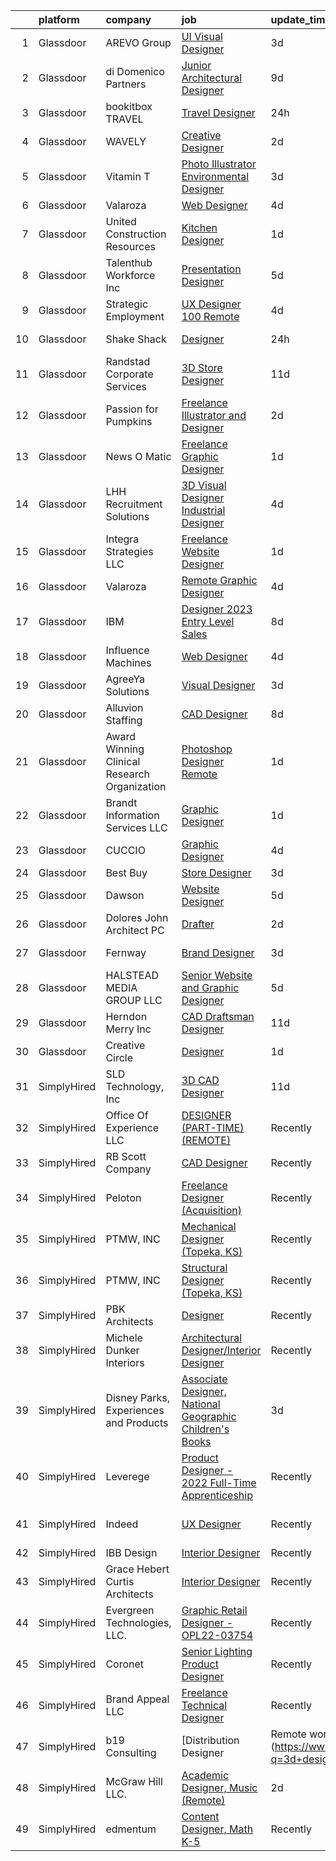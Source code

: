 

|    | platform    | company                                      | job                                                                                                                                                                                                                                                                                                                                                                                                                                                                                                                                                                                                                                                                                                                                                                                                                                                                                                                                                                                                                                                                                                                                                                                                                                                                                                                                                                                                                                                                                                                                   | update_time   | location                   |
|---:|:------------|:---------------------------------------------|:--------------------------------------------------------------------------------------------------------------------------------------------------------------------------------------------------------------------------------------------------------------------------------------------------------------------------------------------------------------------------------------------------------------------------------------------------------------------------------------------------------------------------------------------------------------------------------------------------------------------------------------------------------------------------------------------------------------------------------------------------------------------------------------------------------------------------------------------------------------------------------------------------------------------------------------------------------------------------------------------------------------------------------------------------------------------------------------------------------------------------------------------------------------------------------------------------------------------------------------------------------------------------------------------------------------------------------------------------------------------------------------------------------------------------------------------------------------------------------------------------------------------------------------|:--------------|:---------------------------|
|  1 | Glassdoor   | AREVO Group                                  | [UI Visual Designer](https://www.glassdoor.com/partner/jobListing.htm?pos=115&ao=1110586&s=58&guid=000001834f65a89ba663971ebd11a6b5&src=GD_JOB_AD&t=SR&vt=w&ea=1&cs=1_ae8ba425&cb=1663484406351&jobListingId=1008139782334&cpc=3BA4CE39D5B5DEF5&jrtk=3-0-1gd7mba5t21a5001-1gd7mba6bih78800-09cb5fbe91300c7e--6NYlbfkN0BCLW45RZuRc772PykXY_iXs7CHdsEvuP3whbuRYvlLzUPBgski3_CRPHCklom68OsOg44Yj3MDtF75NEExsJSqVGvHT9UJ3TsYQpGqoA--RGO67Dbf5as1BcATX9IQbrsfAbGz9pAsupXmp9GdshoA5iLPOWqjSwjItMdoRnjNWhjRVdnRKu356wxDDya7Tr0LykF34R3EIW_AtryWEFytoPkZU4ieQUzpPVu_oFC_YBHZF2uMyt772aYg8GSF-oxpgDv4P5jhL2EBkkW88fYZtebOtjo0IZ6U97HLpT68cyWRgkP0jxGnjvCmZQ-cRKEYXxC-KTaSRPY9nGoaTWISaPC7rHTVrF5DoJqWJRunPYdbJr7tVVYZyv_5WvCE8PJ9_3LWlqyAK8aOfHKc0jqdKNqDRt6iYI9zO7cdhGo33JEoQ_ox1vglpLyWI-gbf8ueANS3SBW27AZZLaHD3jbQzcpJYUORfCy5JbPvjbfaXqY-Eg5Gz-Srzu8tRnZMY_4%3D)                                                                                                                                                                                                                                                                                                                                                                                                                                                                                                                                                                                                                                                                           | 3d            | Remote                     |
|  2 | Glassdoor   | di Domenico   Partners                       | [Junior Architectural Designer](https://www.glassdoor.com/partner/jobListing.htm?pos=113&ao=1110586&s=58&guid=000001834f65a89ba663971ebd11a6b5&src=GD_JOB_AD&t=SR&vt=w&ea=1&cs=1_ad3ea67a&cb=1663484406350&jobListingId=1008126041617&cpc=AB6E7ED505984E67&jrtk=3-0-1gd7mba5t21a5001-1gd7mba6bih78800-723fdd939c4b98c1--6NYlbfkN0Af7IH--f52cTUDwFMUanxXcd3NiV5wYJyzlyk1G5yREY5tH6gVYRJQFm0gt-AkvyOasr_qcNJy9IwTZqoB608R9agM9HWv_A-63Nt1MFNI5zKV3CRvddsTt_zh7WQi6QoxnvArYCuuUSD-cWn4gfh9KTxr5A8sRxkQI6Hmr_KMYxwf7eazVyKGl2JKpU9uu5w3dizsgpyl8edz4rtoggf7YFO_T12_tDYzkK4gyGIeB9H_3GMtSIPJJ3Ty1GXSni2CIi3rFmyvW0Jagk4KKOrAH-w00rEZMGhREATo9HJgsuX97mHX9k6NIKkpYH0Eti3rcSu5Yvd_KsbjRYNUWj4VgjT1jvT1NcJRQvGar9gUju6OHyLNTGGuePuNJuRjz7pvStMatT8HSngQtwwjbKs4vH8_5x7Dn-NKd6Gh3auMvY6z8SJLOgtwODzQncw8RzpxJsfeFZ3x3eWakT3teAL4JIRRFyGKc624gNzl2dVGpVKNl8Rg1rIrZKr-DHs-Rd-sm0cX-6Rf-g%3D%3D)                                                                                                                                                                                                                                                                                                                                                                                                                                                                                                                                                                                                                                                  | 9d            | Long Island City, NY       |
|  3 | Glassdoor   | bookitbox TRAVEL                             | [Travel Designer](https://www.glassdoor.com/partner/jobListing.htm?pos=108&ao=1110586&s=58&guid=000001834f65a89ba663971ebd11a6b5&src=GD_JOB_AD&t=SR&vt=w&ea=1&cs=1_7117de65&cb=1663484406349&jobListingId=1008146780416&cpc=ACBF47B84C432121&jrtk=3-0-1gd7mba5t21a5001-1gd7mba6bih78800-5a5f8a24514e6f99--6NYlbfkN0C2SVAOpOeIWQkPp9EeCSLxTLheLRty2uanDx8E9nXZ3g7Cffj4cvvBhqAthKB7N8t54i0O8z5qdcmMdMdumbsRim545V_siY17OPr_44x84qc8k_YOrJIMpulflC1K0BWHYVKu6FVjNOUvBkxYnlhhyS4hs8zyvSF0xFSKkMPqgdeXxadp2e7Grb1HDqs-iNnJW0nY-xFfVCTJNvciaHfss7E2-SfKUWKT9xEwzxD38XYYZkTG0Qt6o1brI1by7DSJAdkS_oIUADAbcLvPVKAWhQvVyNf8otVd6oCk1Q8ecID06lb998a_EIDUm9Kqgl2jK6-ba-vG4jLCd-4zBAlPag-QA2Dfi1kc-5I6KmKINaeojG0DxDPvILVLg2UWVMx76plyqAOEJSfhZ2wpy-BjOLoQC3vWXY2BJPdksJ25Ti8N6xZJUnWnL2lGX5oid4mTawLz8WW9wOk7lS46EmQ0M76zgemaiJlqVr98v6tQKv0oahGlg_BylS8HbppSfQFxqmU-bWoGww%3D%3D)                                                                                                                                                                                                                                                                                                                                                                                                                                                                                                                                                                                                                                                                | 24h           | Remote                     |
|  4 | Glassdoor   | WAVELY                                       | [Creative Designer](https://www.glassdoor.com/partner/jobListing.htm?pos=127&ao=1110586&s=58&guid=000001834f65a89ba663971ebd11a6b5&src=GD_JOB_AD&t=SR&vt=w&ea=1&cs=1_cef76692&cb=1663484406352&jobListingId=1008142625068&cpc=1120CD366D53BFD9&jrtk=3-0-1gd7mba5t21a5001-1gd7mba6bih78800-737676f5c0154e20--6NYlbfkN0CFsUkZ6y3FSz-mlD6L7ejB8QaNpXOZA9zECJrBSE1jTBuhyi8Ho6Z4rULrzApPUifffnvidq19erh0reHKuG2LGc-PaRBg9_M0nqUEoXY92QLSLCyvHryPIiTvUUp5E52ygbl_J0t6Wlvg8176ui6xWQB72LXkP3TfZk74oz6EzRA-RHxjNBNckmwEB7dQDsXVbcHgHmsjJNLRpKWU9N676yY2_shkvznIbZuD1fdENTX45ur66v2Sh9bmjBr9C3crI3R0j1Jc2wzwaNI2kFsR95TJlvz9T5NknC3r1m68D0ss9kEQd7LizSgktyYTkgjB5c-xoSxca81HLRejfQRnMYDA_GPibBE16HPtCfKzZLExpFcoXrokdu3XEsG5GFDuz-EkmuwAsGaVS0b77TgTdH9W_RQv4TgY0_qeDWWXl3LIMKiOarZEZ-WnmntGYPntMd3LjkiUSodlUlE_AqXTZd2tpcftZg1U8KBCh5oi22RseUNoFtOdqqUwn6xxrSqgwL3Tz64u6w%3D%3D)                                                                                                                                                                                                                                                                                                                                                                                                                                                                                                                                                                                                                                                              | 2d            | Palo Alto, CA              |
|  5 | Glassdoor   | Vitamin T                                    | [Photo Illustrator   Environmental Designer](https://www.glassdoor.com/partner/jobListing.htm?pos=130&ao=1110586&s=58&guid=000001834f65a89ba663971ebd11a6b5&src=GD_JOB_AD&t=SR&vt=w&cs=1_711382f6&cb=1663484406352&jobListingId=1008140227186&cpc=F41FEAB56D215062&jrtk=3-0-1gd7mba5t21a5001-1gd7mba6bih78800-42777e14dc838ac7--6NYlbfkN0DMrcEu7yrtATojKJA7cEzGQ3FdRGWLh0CZQInL4ECGI6k5tN82kdM0OKoro5eXmjoru7Ml-LdBgCWT7RVqghaEdmJ595VS3qAkYMjVkLq00zYQDHcYxl02xao_YJRJiGzSp8fQPDhBydiiRqZysuAVggFAf9Rp9SCC_CSDjwiKhEUmtVwc4ApE-D-45723galrYovYtXf4Z7dDUC6e8895twiJ3Rm98fkhUYEFwitzxZquTPq1GBSGvvdHqn3lADCGj8gLxtQcyTovyKFCRZqJP4L8EVyS6Gbjv6QSUR26qp1iRyAwB0y_uN_0UllHQvydg5diW2BdjklQsiNSW-S00CVUHEfdyMi8R9j2U2nxoArfTHlZ0hMFMPJc7f7A2_Q6lehedmq0WiGWKXR8WtfJ_2P1iJTsvzFb8LcFrDd3brTtzgZ8toO2sDZotwe1YcBw1e1Mb3onw0tcO4b_YYE5uo7j_jb75tk%3D)                                                                                                                                                                                                                                                                                                                                                                                                                                                                                                                                                                                                                                                                                        | 3d            | Remote                     |
|  6 | Glassdoor   | Valaroza                                     | [Web Designer](https://www.glassdoor.com/partner/jobListing.htm?pos=112&ao=1110586&s=58&guid=000001834f65a89ba663971ebd11a6b5&src=GD_JOB_AD&t=SR&vt=w&ea=1&cs=1_a0904bb9&cb=1663484406350&jobListingId=1008137283070&cpc=8795CF9063CD573D&jrtk=3-0-1gd7mba5t21a5001-1gd7mba6bih78800-e7bd67bf739dd1dd--6NYlbfkN0AtR68e5gWpPxoovZgA7Udo-dcymoK0NpHFMpIgh7LYz-pALWxTaWXTuf_YaYMLl6HnR0u2e8VldQxFnwE1ILXBZhMhjYhKfkknD7NuIH00NYO5vPzTjAyeoJCCwgkuKjp_8QMPl8nZlAjYoJkoayNCY60Da6WB6sCWSJATqUWcvQvzgMbIfwB3rTAdXYfyk4oX66w81zeLSvswF8in4FPrWYBsJ83dldgXSOH2VqrhK8or9HIN1eONotdB-xyPWxn7oWN86BR8uNdHsBb3fJeIFq_YS0A_Pg8NcqjKm_WFrpkv5NlUdO40JKEOmlmWOOE29ByEH3aziYb57AYSKD_Qc3yQSlYQWtkFBFIgAypxwI2gaHI3e0o-VWbsMEydfA6rwAa5NHdaMPImQbG9ElLHDn4KFob8yWqeRO32sZGXLNl_8iAA-G-1_NCjIMek9J4JF0AWIXc5Gwe28Ts8VsY349wHvY6dqO8J5dIn6aHBxQ%3D%3D)                                                                                                                                                                                                                                                                                                                                                                                                                                                                                                                                                                                                                                                                                                   | 4d            | Remote                     |
|  7 | Glassdoor   | United Construction Resources                | [Kitchen Designer](https://www.glassdoor.com/partner/jobListing.htm?pos=117&ao=1110586&s=58&guid=000001834f65a89ba663971ebd11a6b5&src=GD_JOB_AD&t=SR&vt=w&ea=1&cs=1_974cb39f&cb=1663484406351&jobListingId=1008145240727&cpc=292036AD7E8A5303&jrtk=3-0-1gd7mba5t21a5001-1gd7mba6bih78800-5d01e7c395ff2cbe--6NYlbfkN0D788tVLZnHYB2JKTLmCXo4PydfvtZKcdbYx6lxKaz3IlftlMCfsI1zURIRsqODoMun17Xpx6X_WdAxVUn9FXMzKw97amvWD2YZi-QF7To66sOAPJqRXopzg0021cTFAYwY53Gk2M2atHkRecfJweeurSvIIEksBrB0oNKBk5DkMMqe4nL294lYPwIDCfHKDtZHZiGYI9xmDZi6VVHNnrRHbsrDf6DJef4_6lbmIZNELOtpd1T1f0lNxTCg9YJJtUBOWh94cWsaoR30TudjJlJBiib7OIVdGn6Nn2c-S-Ynf3F9Re0xAD6FfKZ-8_cUijbwn8bgVULbrX51VwFEJEsC8t2cEUwnuGEErIGBi0-MS-cPhJEXd2fBYaIbdXQw1BCOLC2OwT4nlWSz2bKd0w3Me9saaToJt8I3p1BBuQTX7wCxQ0oPdH0PhDn42fV-P36KI9oJBczivZAtScyGt4btPPmHtqr9PSJYzo1s15CROl8mbD5inOjckVrCvPhNU7U%3D)                                                                                                                                                                                                                                                                                                                                                                                                                                                                                                                                                                                                                                                                             | 1d            | Remote                     |
|  8 | Glassdoor   | Talenthub Workforce  Inc                     | [Presentation Designer](https://www.glassdoor.com/partner/jobListing.htm?pos=128&ao=1110586&s=58&guid=000001834f65a89ba663971ebd11a6b5&src=GD_JOB_AD&t=SR&vt=w&ea=1&cs=1_ba42ea8c&cb=1663484406352&jobListingId=1008133870042&cpc=F41FEAB56D215062&jrtk=3-0-1gd7mba5t21a5001-1gd7mba6bih78800-f06f0ab86d92e6ab--6NYlbfkN0DpwFV3tuw9vFlML3xauMsT_S9XsNg3VdZNHiuyFzGFEzXfSGkGfgeZuQmrRNOoRj252mLqHri0itIf68FvD0Cos3sX1nhUedQCzDRSGlFs--8KFgQWpEgsOErS4T3CBlTINY1Ygwrij_bPoCYBSzOLzslHUqA0JglBS4cMr5oydsK6sQmOuNIryRWumgJ1p2yLg9HcUogQ-pC7maU4pGaZ5pw4o-DZqe3TgbkyfFmJLJgPbzWYbXZypNBeOQBSvoHtpaiXhbN27PpICu-bi4V1f3Ct5m2oXIR_KTtH8pLn4d4gSG7YpebTod8agoZiVqI42wbT_4h74qT4KNUttlinSPE0eN7QewCbckOcCbp99kAERccQipDFy_ESCzz-96kf_2SD51W_PTFDI1AUdzMLVtOuWWTRzZ8hvszgOyFpPes9-HpMYVLe5RWvPWOJmowUmdJM0HiG2XNg88jVqPf_Brmbg0maNPSbcpKmTIwqg7gHG0LWTwswxzMyaj6xY8ppQwWyVavNT2SXOCWmqGeFOSJ_5HUBDUk%3D)                                                                                                                                                                                                                                                                                                                                                                                                                                                                                                                                                                                                                                        | 5d            | Remote                     |
|  9 | Glassdoor   | Strategic Employment                         | [UX Designer   100  Remote](https://www.glassdoor.com/partner/jobListing.htm?pos=123&ao=1110586&s=58&guid=000001834f65a89ba663971ebd11a6b5&src=GD_JOB_AD&t=SR&vt=w&ea=1&cs=1_c22804da&cb=1663484406352&jobListingId=1008137766632&cpc=B101C867B3EF2D75&jrtk=3-0-1gd7mba5t21a5001-1gd7mba6bih78800-d2518091f77dc495--6NYlbfkN0CLSf-jfoHigW1cBjtGRtm6_23EvXrANN9AHlQMkGJBi-HdtNOOcaQbCOUJzBwClh9UtAwD2k8FEfSwNqy_Upyq70Evp5tSKG0UP9ez9tZ_oUxr7we2plhRvRFHYgaqhJLAvqyFhIKWYZuM1uIY8rDtnTWSzLxSJgjgjHK6BNEhnuocKvqDADkSHusUbCcqlGQa79F0aWP7esXbzkFSe9T39-_TWqJTmVgvHYuIDstlHZv1jODMnJ5G13JZZUMJ1yQMWzxuUoVKuHkc8KLYTOyuAcIG_cga-5Q7sTEDMvRouMPsAMGa5_RW3427p7BJf_cVHv3YyhCI8itT-zsYxGeGj6qD4Bw8N_mXK-UaZIYgMNOCBZ-t7jbH-qF08KwjCHJwoicSVpNRMx1kG_ii7MM62rtw9OWXLxcki1_k4jlkR6G1Au0Bf8LRLlzkkIfBNhp1G2ANkP9QOQysmImqIH5nVismGEmzRm1GVMlpKxmwWgKuKCG-lOV_s7IfDsDzaCoZc12Cq_dozAkXj53bbggJWjuWYx8P2p4C0JJFUHGSTTe5WqgMDRY7Sc3whvnF6q4%3D)                                                                                                                                                                                                                                                                                                                                                                                                                                                                                                                                                                                                    | 4d            | Remote                     |
| 10 | Glassdoor   | Shake Shack                                  | [Designer](https://www.glassdoor.com/partner/jobListing.htm?pos=116&ao=1110586&s=58&guid=000001834f65a89ba663971ebd11a6b5&src=GD_JOB_AD&t=SR&vt=w&cs=1_b3879c10&cb=1663484406350&jobListingId=1008146294484&cpc=9FFE37255B2C047E&jrtk=3-0-1gd7mba5t21a5001-1gd7mba6bih78800-25089daf04fc476a--6NYlbfkN0AUow_dxMS_v80f0u0K9MxgQayua8bWJUgZcUej3_6JYYtfmhx5VHDKfESYDm4fPhmRMVcpxknWASeDiYikyA7Zhjf2TWyL9p2C4yArcFle7yoIvXC-hsuK-25XqJtKQsyP_CgHTUkCMuPalyy74Q-oOHQSngBfwY4fjilEYHyPYeKmb9NW0QAyAigJHLwhZIU6_zdNaIYLYqXy4ic8ICWr6E3fW0AWKTEvWLjK22lC9j96jfKsmQmSKs6VoJZSnnOJ0rpwETvBvhThPv33MVjPxW_8DJ7WzZQ7iRXaavQwnKuxz54i_HsupfdROCKDDn-bVTlMYeE7tFQNbMntG4yTGqJomUwtN8YZriJ7vDv5f8I4iDkGim6JI5iHjJWPXskQowOuhKowslC63JUaAeO4UxEnGBFWmvPlhOQKUsgzJzd4Heu7kyWwyvpp_OEL5VZkACert0ctLrgLtGUAynWtrhehgGHfx2dXl45mmpbwJZxUH8rjyx-JQQi9wpKZCyA7KV7Evc1DvfWnd5Iju4hyMffZZxxCzD4Bi8y9tstKEVaIpd9PyYHBq-A2MJgP7WryAaPngiWGPfPMPEBTKoL_d3zOmpN93fI7BwxYi3q04H3qlulehAKEn4rZTyiaRievAOB24mJ_ryjBQPihH43kf-CfAtt1DuKWAfneU7sbk41XrYB0FwB15dExW6LaRA0IX_nBfRc1EE_rvUcEzsrEUN4aQ1CF9Lrl-uszLhrmMjoF19livrUPudd-faaTYTmyRZ1bgji7EE9pBg_ST9dCEiYyYXFGMWPxkA5HRQ4oTLjRsg1FOXeQB1r3LKvFjszQImhL8uOmxdSt7hlfP71FnEljJbG7iSFyoKxpCHU9LRBkHIWIA7b2WIcYBQMmYzskAbwTRGKltZoFjcXt8Tn3bN-G7qS1K-TGdTgBddfKlGh6Eq8EziBNxb9oRpOamjndczf7r2uI5rqIn2NhV-vef-4AZNQBiQk%3D)                                                                                                                                                                                          | 24h           | New York, NY               |
| 11 | Glassdoor   | Randstad Corporate Services                  | [3D Store Designer](https://www.glassdoor.com/partner/jobListing.htm?pos=124&ao=1110586&s=58&guid=000001834f65a89ba663971ebd11a6b5&src=GD_JOB_AD&t=SR&vt=w&ea=1&cs=1_a80804c5&cb=1663484406352&jobListingId=1008121830104&cpc=8795CF9063CD573D&jrtk=3-0-1gd7mba5t21a5001-1gd7mba6bih78800-878e48798bcfc0de--6NYlbfkN0BI5uAquhv6luMiTjTK_pX6QnJ2xp26kgPF5SzwDlAeCi5lf3b2XVfwewJLgvbddXpl5d6ZvX6UKm8pC8uRtKN57arFYg_rJ3yVmEk2XjFqJ6A3x0tixLN7Dl2hLUQCHWcBiYOgTTrk_iUYRl2Tgi_LpxNKuD5YnCOhPrE0JaQO9K71Qikc9084VJJem1WFJit0gYlx25avmzGVvX_hMuNRoylYBF4KBlKnN6M9BgY3qWSePlB7RDpQBocW3ZlnuNGuXc_fSkdUShkZMiSBIeEyEKqZDPKceIqLgYcDPrfi41ajF4ztuCF3fw-rnz-ZbvQO_5RLH6PpbfGgU-NReYQ3WEij7sweXKlD6Oe-8UG4RztJiXouP-faxK2n-xsrwdv3jYheic1DzcjSoGtu_YNeb0mqN8OYHlGqD8tEMiTngeQxOrbfQKXlKV9sTd7KgbpZ-mTNE5MaB1UWDPNjpLip_wjBXuZpWfZ6SY5s3Vjoito-lY9JH7wzLXAPi6KDDzb_lK4kFvwVozDFaE6hgk9tpyDa8FAivCrRzXm0W-o1StnOhkoev2k19J_3O5-ZyT2aMMC_tGziGn6nZCKVakssK81b1Ti8he6mrrCGUV_gIW_ofJplKEFF-2KyCpkuC6IUAOcPTHxuig%3D%3D)                                                                                                                                                                                                                                                                                                                                                                                                                                                                                                                              | 11d           | New York, NY               |
| 12 | Glassdoor   | Passion for Pumpkins                         | [Freelance Illustrator and Designer](https://www.glassdoor.com/partner/jobListing.htm?pos=104&ao=1110586&s=58&guid=000001834f65a89ba663971ebd11a6b5&src=GD_JOB_AD&t=SR&vt=w&ea=1&cs=1_04a69482&cb=1663484406348&jobListingId=1008142501864&cpc=F17331D9BECC482A&jrtk=3-0-1gd7mba5t21a5001-1gd7mba6bih78800-cabef8bb33a4994e--6NYlbfkN0CzVAQYtex9S1R2QLc0Xyj6lYttv3D_Y51x49CHEzXSZumscN-DqIU17Pda3dMT2fVgAslIp3E0ZsJZBCYcE34-xNwff9-2KoDGAflD_8umQYm4VevR-GNBUSNsVf7TrIMBPT5pqsNF-uCyDFmQ1jpNgQsCxZERVMtA9wijwovmP87W7HsFouWiv5Hvs0hbMUXqzu_0LFKyv5nxA8EJYXWF8nGBTnNrbn08s2c0gANA3tmSVLHhbHxRs1eyTyQH8EP82UlQsrPV-1_Tg_jMfPZJozNIzRBGGB_kUGw7kv_XVL8a8FYuiBgYM0IY9TDH69lUyjsIPX1iX60jZgeSV5oR-H0EPcMWNn33pZYw25UUOoMSyq6QF_L1i8KXd8VGcfN32PFImQ-FTXN1JLQEnxFIfNQg8BsMiCyVQb01QaBjJ4Z_Gm21sRNnYyChiIb0vu-700y3Kuw_PKCf32cbvtnoQWbrVLijJDicRBX62OsadqYHaFrq-VlXo0zhPJHSOpy_lBEJ0VVN5A%3D%3D)                                                                                                                                                                                                                                                                                                                                                                                                                                                                                                                                                                                                                                             | 2d            | Apple Valley, MN           |
| 13 | Glassdoor   | News O Matic                                 | [Freelance Graphic Designer](https://www.glassdoor.com/partner/jobListing.htm?pos=109&ao=1110586&s=58&guid=000001834f65a89ba663971ebd11a6b5&src=GD_JOB_AD&t=SR&vt=w&ea=1&cs=1_6dc92c0a&cb=1663484406349&jobListingId=1008145393857&cpc=FA84DF7EA1EC2398&jrtk=3-0-1gd7mba5t21a5001-1gd7mba6bih78800-fdadeb87cab68c3c--6NYlbfkN0AGHIC2U26fIwdMUMo-qToigyIwPxgSDmnER46IRi-LPA_yIblE4AkKlKAPbCupVGFtLZqOd448UgRkwfrgcJ94LwqzrjAm8WiJStqIU8Injr_y5kvIJlAtmfxcM2y4fuHWM5Y4OYNNde-fFqB4IG1aTx8BK_FGrRb0PJ5dzb6rpQI71TnV6uetCp52HH-5J_TaraJJrgAejAsDUo44ydaFlHDMKKhj2Hl_K_0XUset8bf7JMuKivH2m6YNJdyKDfBZ1wJGj6rg2MmHL8aLS6Avagl6Y15d3K1ISv090jRrZGtrxHOtQbpeaVD5WMgknDxm1zCDuM--dpajW9MfJtjQ6QTVkwzdqvKjcILfZ85sIDvD7u-I-gTfA6t0RdBJJQ4AuBhrZlQCu7J5sU8rIvSaSaQo0sLE7a29vQpU8g0f9TCz3ZWbAOYJmQY-3ng96HOGnqX0DeyMH02J47a3pt3eaHjwkY7NG8lC7LZs9QufefCsYZZfffFThXaOcc67iXM%3D)                                                                                                                                                                                                                                                                                                                                                                                                                                                                                                                                                                                                                                                                   | 1d            | Remote                     |
| 14 | Glassdoor   | LHH Recruitment Solutions                    | [3D Visual Designer  Industrial Designer  ](https://www.glassdoor.com/partner/jobListing.htm?pos=129&ao=1110586&s=58&guid=000001834f65a89ba663971ebd11a6b5&src=GD_JOB_AD&t=SR&vt=w&ea=1&cs=1_46a90189&cb=1663484406352&jobListingId=1008137042753&cpc=AC285F3A3ECA6BB0&jrtk=3-0-1gd7mba5t21a5001-1gd7mba6bih78800-15500a3644421c9a--6NYlbfkN0A_GD1K3dzeu7WcKnsm6RLSD1_QV-mkIht0EvhowBp1RB3nB2zK51B7Vjdo850qtD1zI0bLXqkhk4G9sDOimbAThF3B2lFJlOpV3QnWDC9okeQ2RTB7JJGD4_RCBKl5B-Qzps7rHgZ-Rsy8ebEfqKtDMfAhU1Bi-qJ0qzMuq-JgUFTgOadwTJWYXiB1EuoYPugxqPYyT0sbKqaVkLMU06VQ52K6Je0MoiWEw8iKuTwggT8uaiK0ozpwA_MfObwlp7ePT3ki0d2I0nXOzkDBk_EGkapoJoRaUe5edEN1XNzw3KWoD7Aiz-YExf-u27tDO9Ew2a1NRg1-yl7_EqMCXBgmiMEbtYeN0royh_XrnVQx0nr_RVi_Kh8bZGmktNNj1oeBcRVjRzdmbC8KTPh-GlXFXTdY7Mv25rdHfgENbBiDzDiPvhNFt5yEHkpqgxxStrGggS27CaQc1qrIv3Vw0kp672bg0k32Jw1vPyKesV7jGwEgqJQqxt9PIqsvugFiKuaZBMzSMcvQ5qK8_t1WgB9vHr-RKH7pCPdCyXdwFozHbpvLfYfeekC99-wrymMZni8zvJewGEQqeIYvPMeCrVjGfEtGfDAvEBIBwnufnbYjQm6rAkr4ZOaoTxUm8KRzPk32Z9PbX6zOGyP0hCWnQabggFVq_mhS97DYNZqmW-tnlZ6r-ozgBUpp-_q2EJqxhxRBu4zBH7ZzLsHg-OOT877rwdneetjookgRxEIv7hwGW9jw49mO2HWTegSYS6y9Qa0b0DNPU9OWxD2wdmtNFHl1dZw17HyQxsA%3D)                                                                                                                                                                                                                                                                                                                                                    | 4d            | Cupertino, CA              |
| 15 | Glassdoor   | Integra Strategies LLC                       | [Freelance Website Designer](https://www.glassdoor.com/partner/jobListing.htm?pos=111&ao=1110586&s=58&guid=000001834f65a89ba663971ebd11a6b5&src=GD_JOB_AD&t=SR&vt=w&ea=1&cs=1_ad045889&cb=1663484406350&jobListingId=1008145408257&cpc=FAE5E775D180B2FB&jrtk=3-0-1gd7mba5t21a5001-1gd7mba6bih78800-088d31b0a4bff430--6NYlbfkN0BKgzQyzTF1Q9mOsR1amaS-juVGLjHt5Cdom-gEF9y-xaA6VVL5_C6wJBmOx6wntCrexZWrYedmu0-r9OCKdm0zSEptK5weu3RZF7Z_Fa3zKH-ozkFMNfS03dKJuKjDUVQFXzBkLY68lsP3mtCLmEGXGnIJuML_dY7igopuooAfCJkKlEukeyZjRhwKWEMnxwCeRWM3bYQJFu4X5NiKTNgXujl9nRYUjC_oHuDHt0dP0XHNkCR8SjRNGRKsRFfhezLp4Mo-r50X60mdr7cyJM9lkHp5siLmqfL2UwnhWy9rBktjf7iHgk3HefLFyAEvt9sX9TK85IN9WEIAI4DV7oeysfX3LPTKh3NJ1L_pGGlTLqpAPQGsQzsj7X22r9CCmgLJ6Kl1dTg_benIDieSPxpKNPTCR8PiCBHNZWZm0hkoIBLq7YQVVwIeGwaPfdyIis3aD8kgQ7uSf-z7yZ3Ey2ErX2JKCKHLD-4RszOi9HNPP3HevQ_2INze2jJJS-nA41o%3D)                                                                                                                                                                                                                                                                                                                                                                                                                                                                                                                                                                                                                                                                   | 1d            | Remote                     |
| 16 | Glassdoor   | Valaroza                                     | [Remote Graphic Designer](https://www.glassdoor.com/partner/jobListing.htm?pos=110&ao=1110586&s=58&guid=000001834f65a89ba663971ebd11a6b5&src=GD_JOB_AD&t=SR&vt=w&ea=1&cs=1_bbd2d134&cb=1663484406349&jobListingId=1008137095936&cpc=B076152010A3B66C&jrtk=3-0-1gd7mba5t21a5001-1gd7mba6bih78800-739c9d6a71a72283--6NYlbfkN0AtR68e5gWpPxoovZgA7Udo-dcymoK0NpHFMpIgh7LYz-pALWxTaWXT-7nX6wHhEykZksmTZ5JhukyEdmiwSHwtQSTcNlpGPnpfI2cuG4LXi6WsDZ_TSUR9qkC-NbKGV2ocO6SwTVsqb7RocpBRdKx9nQofAPWA0z0YUS-MicLQY3jgsOcE-GQkrx9SQBB4eBPLDtc7Spuz6FsLSA9ijMfRgQDEgCQYQk_WvQ7pe4OAOPeMrJQglZClkkXHpWWn4l6icDIF2A1et8VjBIfMtqdbieso86sVzOpABPo7K43YAt0d3fkzYe3_6Jit4ctbAHjCYQQI-bSyFFStOXOcbW7naENVE_qp09H0vlt_ahGGZWtULaccSoZ9RYvJNgamPjo6mYdIttgh8iqVXMDC1bkYbsZJ53gVcyLh4CrOPecayxgKY4R9hh8-Y_WzU9S7SMbym8_VNnOh-EKqQ9PfgYkQ7F48KTFbgFI2nYhgJje2FkqWYtInuO2bTD5LuB1r3Io%3D)                                                                                                                                                                                                                                                                                                                                                                                                                                                                                                                                                                                                                                                                      | 4d            | Remote                     |
| 17 | Glassdoor   | IBM                                          | [Designer   2023 Entry Level Sales](https://www.glassdoor.com/partner/jobListing.htm?pos=107&ao=1110586&s=58&guid=000001834f65a89ba663971ebd11a6b5&src=GD_JOB_AD&t=SR&vt=w&cs=1_f0c1c774&cb=1663484406349&jobListingId=1008128772292&cpc=1FDE87803EF93CD3&jrtk=3-0-1gd7mba5t21a5001-1gd7mba6bih78800-ac67045961d7dda5--6NYlbfkN0ASsx9s5kYVCGTGnmC6Xh9NWSoe0erEY_uce-MxN6cSfhCFF8tPJks6RQ6ru_yf5NKDqaMcjlkCnejbZMc2kfmAeFytjFSPIe7XmznJcN8GPtPmY5Pv77bEvtALpt3p2I6vWV56CRZ5FkKIQsQI59-GlTpq54Y4bvmWQCWd13zv5NXc1uDLpREDKWxXTRkwkQqOXh3XkaEYMJUpefJB5q6xWCQzpoHmkoNjrxnQU15HV13RVgbOPshcDmHrezDIHSaQKfiPtrbVsmbhtjJ204pVrGWjSWz_E5JqWN0avKUiFErqR-lQrybd06UTu3APwrLVH5ozLqTH0onKR8p91gjXNwS0ull0Goev7A1-enQrHsiXi-x3nMU6lXASlGOb2-FoZ6MTlA0sNWJWeJ7jpmTfzP9UCSmDs4UzIVjbBIRfT_UFkfQu25YDHGjyYWJNJu7Fj1FGRHOhHRyQktHpJu0_cA7r3XRRCPefk3HrIALz9r3NFOcae_HZAVXy_HdPo1Bifk63f_8KdXx1vBe-hShsC18vxdkvcsr1syrz_TG63kOZvSO1hNTlK-NpmcDZB-JXrYlmSFlduXf-14H-GetWDLMEeDUZK1A486KhnFsrvGtZlsMUfnB9RWufUzpxE0UiYYOBZTOXWE1nkEzfhQ2PmQkSutsQzMn5Hx2nZLZZ2AR3gekOj_KwQGa5QHNOCNHnsqzmacoYu_1uSfFYswQKWl99my0bR4C8GI5CRvJdpqn06KEKwu3ls3jNpjp0DfxdUliicY79tOHoWVonZ21u6EQ8daef9YlX3LyKkSN8cYKNafdhUnWDarrA2JnfqG18stspID6iBXm4_megbTD049oMicIe0Oq7EzbU-O38dggs-9CwaM7S7VVNiYs9W-CW3Li15cb3TtbTl-xJDSdT2g1YYbegStWH5XAx5xmM9fACMCVtYOgxiFdIX2z8XTrVvbNU2LBDx3_NJWEWAvELZ9FI2TckOJ5dBl3QMOtvkXh3oxCU7A9ldX9y8I7qWF2Hhv0etOEc-1sV23VuJlJVDFC3KAoJK3VMuTtI4wOC7E1bbNdhhKjScsZ4CUp47bmFoni3JLW06B9y4bCtMwOiPJDn_8EeU_rXh834McIeqqiwIMegTrVEYwopv1oZVVk%3D) | 8d            | New York, NY               |
| 18 | Glassdoor   | Influence Machines                           | [Web Designer](https://www.glassdoor.com/partner/jobListing.htm?pos=119&ao=1110586&s=58&guid=000001834f65a89ba663971ebd11a6b5&src=GD_JOB_AD&t=SR&vt=w&ea=1&cs=1_cb99b46e&cb=1663484406351&jobListingId=1008136533485&cpc=FB7E4A1762AE5BEC&jrtk=3-0-1gd7mba5t21a5001-1gd7mba6bih78800-0adc1bc4430595fd--6NYlbfkN0CB1tmP7rfbaHtYFmPjg1Xv8BJr6DUbyz0HQmM4H563AurHCftAr469H7ibrsNs7VuXCLs-D4_SVleHzfI1__Pja-vSt7SDKoxUvgegDhVFV2vMUSURAB8o35cG34n2jeHI8hqhy1bWmzoOZEFRicw6O6Q5G-jqIfgLPB9Ow6euB5NXNGndo62bDWUDrEkhayxxk3VfSIq6RXCpiwIpEdlTUA_E1rFt3f0ILhI7fj700B24nXkj93hd8ytu6C4X1h_2UGqpzE0im1Tmdw2m36wqE687bKGjeGn9H2vAjTycZdrOOewa4icLLMeXH3lln8ussC218uFVlewjcAGcZr-kZ_xZnaNYvn0wGn6mbNblqJUNTvB1YoccvUXv26HnyhSpQran-L2wqT5Gd9C_T3bgTtUhAy6zSKyI755wPjnD0EcbOLxPToJofETe4OuUBuxcOVP64aexm29gv0mchE_BXqWB0Z5Jv5BgdHws6-zqmxt_0_8aKjDA)                                                                                                                                                                                                                                                                                                                                                                                                                                                                                                                                                                                                                                                                                               | 4d            | Remote                     |
| 19 | Glassdoor   | AgreeYa Solutions                            | [Visual Designer](https://www.glassdoor.com/partner/jobListing.htm?pos=120&ao=1110586&s=58&guid=000001834f65a89ba663971ebd11a6b5&src=GD_JOB_AD&t=SR&vt=w&ea=1&cs=1_f60de041&cb=1663484406351&jobListingId=1008139484093&cpc=F41FEAB56D215062&jrtk=3-0-1gd7mba5t21a5001-1gd7mba6bih78800-8e20d8be5bc5e824--6NYlbfkN0Dwb_YIohz4zuU9-hizYTxpAJ9-qZQvsILXUPhgrrTAx2aTkX-g9zvZBk5TzOEmmnWaA-KmWkntyonPptqx3vYNCahz1yxzCCkBXCCKAEL6J7zcm0Qx7QqpT44fz16tIWZBiAGj-JzJPJkx3k6xq-I5-WW__V5atWVp8dzOtPv39G903QqaLl_SjhBQePRijnWcwK_tK58hUpzPJI8pwbGCHQczyk8Z6jJ4AYmsCipVqR1nEIo8fhopLVQbBGdlTmh6Mi-V2vsVMa1a78mQexkHv4f_aneDQDuYrIYj29AMAOUy647qJrtrmv9He4mH_-GZsWjT0nd1iN6gbVAdBbVPQvDwgXTYGwrtqZdj0K5-X0ZoJz_0WupCndxKb6WpQ4l3PvjRtbLP5MAAm1ZFSZVuvXdWehqh8zqJ9anEslhFX6i_TZoDHMMY84xyiIdM7TXFjAU-lci7I7v1GffKiDp8YWmInGm1AIE10DPr1HejLe3zflaiTAbJ)                                                                                                                                                                                                                                                                                                                                                                                                                                                                                                                                                                                                                                                                                            | 3d            | Remote                     |
| 20 | Glassdoor   | Alluvion Staffing                            | [CAD Designer](https://www.glassdoor.com/partner/jobListing.htm?pos=126&ao=1110586&s=58&guid=000001834f65a89ba663971ebd11a6b5&src=GD_JOB_AD&t=SR&vt=w&ea=1&cs=1_6a602a76&cb=1663484406352&jobListingId=1008129308370&cpc=8D52E76475A7E842&jrtk=3-0-1gd7mba5t21a5001-1gd7mba6bih78800-1911b9de811dfccf--6NYlbfkN0D6LZJ6YjsOuW6hZfOFoGIWz_bzqcSokTTPA5bvQVzQYPrpxf4W7St0ZarExoBrQ0U2-v6c5bRL-PBatOCVMsRvbLzucbUM1yDpK6st_fxQZEgC9CPGQqXH-zdqWQTTViTfk7RrTTxZwD0YTno_7jVBrmlMjtelNmaH_u-2XqAhSGWdVW3N_Ib1hYvNIzx2I4KpoN282KjYzbISPhb0-RIC2sviLKSwI1BZ-x7WhqgvfpvMSIzbrvSbO2oJ2RIBxZRHgkn7CjuMrDvxoUOYbbQNQadKol9lUtMFuVL_R068EzJIDNHC9HAoDJghAsqClSTHzyZirkO03rYmeyH3HcIhw4gKiIxmCIE7-kvbeJOdqYsDnRV8vCfT59cfuKRFvRFT6jgPttZusuwvSb59pPA98tcIHW4t2KJJHR_m2aXMeVIDKwXkaqnNm70NBKyLaKNSMAOAfjO7fXuNP56Na3Se5yNk2RTecTpiPItrzXMnRJ2-LR1ufKNX)                                                                                                                                                                                                                                                                                                                                                                                                                                                                                                                                                                                                                                                                                               | 8d            | Oakland Park, FL           |
| 21 | Glassdoor   | Award Winning Clinical Research Organization | [Photoshop Designer   Remote](https://www.glassdoor.com/partner/jobListing.htm?pos=125&ao=1110586&s=58&guid=000001834f65a89ba663971ebd11a6b5&src=GD_JOB_AD&t=SR&vt=w&ea=1&cs=1_8d184f9d&cb=1663484406352&jobListingId=1008144475055&cpc=1FDE87803EF93CD3&jrtk=3-0-1gd7mba5t21a5001-1gd7mba6bih78800-408acba2c8c62e7a--6NYlbfkN0AFCFO55fpwWo6oa9JKI3JcI2oWVPcccBj9Y6s5O2226Dvh15T1RmiKUF6Bkk2Tk4Z7BPQqCa54-e064Id8IzH-IWzj5_pJAzwqp1oR83P9plMbnmddAKZul6IIHzOn2_DJQREza9zEew-mX-MVDNw2Oq34c8u_ibHHSjmigu81FZv_cOnB6PCrwTPxMudVulXnN0YxGG6r-hIGObY-Y-hh8S34y7RBMl0Eq5A43MbMMNoy2RcxYAc9pdsGe6N3gplu3y343KX0c34886OoI6Vg5s0lwtOt5LCHuaSKPdEdafVJc18Xp_o62K_AWkIfDEWngLMnRjnQoSKb4vcQ2E5CuBB7dt_MFkaajGtWCmOEExO_umVO2zQdQ-28bny69oluHiHlmuIcZCBbLUHVU46DQEO50VSCMFp4cGUsD0UcWYCUAMrzcscuz0BsufeSawZ_NO2yjLDz0GDen741CwsF2XoPb-1RNJm5QkXf89_GLsnxUJO46AHuMiXTfwbMWOD64aRDyONFUQ%3D%3D)                                                                                                                                                                                                                                                                                                                                                                                                                                                                                                                                                                                                                                                    | 1d            | Remote                     |
| 22 | Glassdoor   | Brandt Information Services  LLC             | [Graphic Designer](https://www.glassdoor.com/partner/jobListing.htm?pos=106&ao=1110586&s=58&guid=000001834f65a89ba663971ebd11a6b5&src=GD_JOB_AD&t=SR&vt=w&ea=1&cs=1_8c70d530&cb=1663484406349&jobListingId=1008145608719&cpc=48B9F4758953335C&jrtk=3-0-1gd7mba5t21a5001-1gd7mba6bih78800-acc88d081023f687--6NYlbfkN0Bl5BgkkfMOy9oBH1gna3Pw7ejtqqmGjXqlz8DpK87o7HWgbHcYL9qKnz5cEzXhN8QvuYH34KLhuCZbKpSrq_ehwkNQvPuNsrESIU63DTwIwmhjYQWk9DjxJIJ18yTR9HDKU7dj_DL5StCK2dzeFxvDu7y3z6XrWPOFoRx5S0rIDxaldh4txSDr8MfNOx1gDk8N2MpQkYEK8NbgOu9dsBh-HfPmZ2LBZsmZfxsMiyinDUZYuBT5253D9wGH7afPbZ1tED3ZznF25xa_RvjS3edOEOohX0HNlbtPhdT0wOJG9fm5wW4nytu2J6IUbkiyXvnHM7SrUaeh7c-DeR8IlgAHKfn4_-AzVXV0gO_v8pKxsm7NI0WI802EMNwwsaPh78JfslBZW2xhXP2ukzow17zCF3nvuSH-Esktr2ShEGZyFTNqzAJqu_cvqrHDTi2bAheQxQfhG2KuLJ1fsal9ciEyA2LG5wkQ5AztJzJO2rKngyFSirl7tE4Q__nr9OmccIE%3D)                                                                                                                                                                                                                                                                                                                                                                                                                                                                                                                                                                                                                                                                             | 1d            | Remote                     |
| 23 | Glassdoor   | CUCCIO                                       | [Graphic Designer](https://www.glassdoor.com/partner/jobListing.htm?pos=121&ao=1110586&s=58&guid=000001834f65a89ba663971ebd11a6b5&src=GD_JOB_AD&t=SR&vt=w&ea=1&cs=1_6d5c6a1b&cb=1663484406352&jobListingId=1008137040489&cpc=56C4EA4A1A191A49&jrtk=3-0-1gd7mba5t21a5001-1gd7mba6bih78800-0583131a7c05c2f3--6NYlbfkN0AvZsjsidFdy_SbrA6JjcMGZ6PT0q6L2PYYaf8IP8Fl9rwrifks7KW5-U3TiaQoY-H7GjBm1qZ1N36QTbxLGuwLxV3asbla7caoSpmr91gaGgE_wb7wYpjxaBCyva2SAu3ZMHIAV2Y7BBmy_8_j9H12hv7cUGBcod4sfA79qDvVms-CnDnz36r2PinphPs-cLfUjRUUh9n1q39duEetLVUO6iZy0BHI-trA5I-QaGDv808SfqKfvcR2WRK5bcpEwciaDr-RgjvSf1T7eK6s3sI_UYnCoKQ0X2H-bM2i2BDohn21HJpsmPCPf9F8bmS55snBse6e7kpZazBgqVDu_O08bngEDJyZ86DcbQpzPwcsXpSMULyq8pMwv---E3PTrKIxX2rjff1rkn61Btv6N7PL7L8kZiItMHoHs6XnR3spSGTcvmgZTUeo7o7jrfogHFDgDw8dq3Cr5Ai51xqeUa_gOm1lF-9XrfeLdthvBe6ASu1N2qZSGrZFHmSXBDhZfoU%3D)                                                                                                                                                                                                                                                                                                                                                                                                                                                                                                                                                                                                                                                                             | 4d            | Valencia, CA               |
| 24 | Glassdoor   | Best Buy                                     | [Store Designer](https://www.glassdoor.com/partner/jobListing.htm?pos=101&ao=1110586&s=58&guid=000001834f65a89ba663971ebd11a6b5&src=GD_JOB_AD&t=SR&vt=w&cs=1_5ea553b1&cb=1663484406347&jobListingId=1008139894431&cpc=E8EA07442FE90C22&jrtk=3-0-1gd7mba5t21a5001-1gd7mba6bih78800-bd39818028e880bc--6NYlbfkN0A3euUoOlcFOg58Q6nmuUh0Lnp17JpRiT8Tdiqcy7-gIznARGic2YbyclerIzERMUf3QdVh_Nw4BR2kdh94Z-1JWEOu81DhRjXzv_1QqZoR0wDaoQUY_zpOqyJLZolTAoZKzlW7nRWg-75yA5GT7-TuH6icC7a050G-Gq2iaRD7qrl9jlfAGE4oYBHfOgwG_RSbbBZXOjgy-FLx0JOHdYJjXEka9sgFgPYa5ypeMuIFGK8ZsCVgISgQk-Bi4LmDustmpu0auk1nE279MEN1Xtw-FmRAdpvWiHbJ0cMj1MbT2X4Q8PUQAytSOFqY3VQSZZcvBM6qWS0VVmC9ZuyEhJFrcrRhEmuUkjvFf-80VUVl_uulNJtyGrpEquf4pfeGBqpyDH39Lc2xkZ11Jnn1f41beJ5NKb_rSx31Z5JvMzXcLoolffummq3OB0r14ZkRnIic94vGXY1d_epBwlohEzLkQln0uHRlJR60cPwNMlJ8FBLx9Mq65MoOayODmhFcQzo%3D)                                                                                                                                                                                                                                                                                                                                                                                                                                                                                                                                                                                                                                                                                    | 3d            | Richfield, MN              |
| 25 | Glassdoor   | Dawson                                       | [Website Designer](https://www.glassdoor.com/partner/jobListing.htm?pos=118&ao=1110586&s=58&guid=000001834f65a89ba663971ebd11a6b5&src=GD_JOB_AD&t=SR&vt=w&ea=1&cs=1_ce259263&cb=1663484406351&jobListingId=1008135057362&cpc=AC285F3A3ECA6BB0&jrtk=3-0-1gd7mba5t21a5001-1gd7mba6bih78800-e3560a2023f88232--6NYlbfkN0APSguSEWAIZK2dyDFtq_AWfz97TQpd1O4ud_e4uxY9PDrqoRymVlNMurt1y7juTsnLvYd-gQiha8xgjt4iC5RDayG4ybIMlfUQVoSqAfJ839z5QS55oPnmjP_VGH0wjSQRV-dK57sfbQiM00RlaaJH-HsMvAYS9ua7zZq4tbwk_4CV2lZvRaVEESTNFxmdrFsG22mPzsBs1hxb552PVBTjWHx-CgC295bDgEW2QBm8iRFh_xMyolAnm00hUJXCH77sCB3qIT56q6NehRLzhxZsGHTL9c8MI_A5izhtomlIoihis9EMmDXL9RJEgAZzVTQREIg7gTTPwZFSxYMA3WurHTSFM8uL_9q2Y4F8NEmkeiPV0fLzGmXtW1q8yXPKoATFD3DyrySvK47ORyTiwBnSXO-r_CjX7V7BbnW9UZsSSMrMwWThJWV2lZMeCvhbOqB3N471ZGqS9VExOj-POkR6jctD3AcAYvmH5hLWFYSktaj8iwGhYUeGrqzT_Mq0it0OdPV1hpjIkPrWcuYh4657wKr5WV3GKkS0AMMj7yRvn4y52xNaxkqLDSxN90MxkkIGatq1MAnEFp2J6l2HVVfoB_V0AC2fV7m02OaRds3A-w%3D%3D)                                                                                                                                                                                                                                                                                                                                                                                                                                                                                                                                                               | 5d            | Columbus, OH               |
| 26 | Glassdoor   | Dolores John Architect  PC                   | [Drafter](https://www.glassdoor.com/partner/jobListing.htm?pos=114&ao=1110586&s=58&guid=000001834f65a89ba663971ebd11a6b5&src=GD_JOB_AD&t=SR&vt=w&ea=1&cs=1_c05c3ae5&cb=1663484406350&jobListingId=1008142607084&cpc=44CD5376B8534B8F&jrtk=3-0-1gd7mba5t21a5001-1gd7mba6bih78800-10345fdc07da3aa0--6NYlbfkN0AO-lx13pzomzdSppJUWL3QXsQT8oyFk4U4LWH8QC50CoBfDPDfPv4lo2gFGsCmRJKNPPmnIbuagpo7I3XWWr_216LoHU_F7NHa-0JEr_U3olgw1znjvT9VrX2BPcEef_drS-xUGgoIT72SYKltWwqokAFWeNHHhrLDO5GtjZ4234o9vqpkQ1besy3YP5iRDN5xbKhDqLgkiaNuyI-T8t9yAVPte5-3ViHFF7WlskpnkVBAAr21DXVHdZ6pKR-PGblVzUxHdP38E12VydFXdBeNXRj3KtpJPGv7gZaQwLiW4UVnWAmk3vEaVWX5AXekYnhJtmPPhOzrldLv5e6gCbxJHvPekvqlMBsQgXKmiopXZbPcwz0p_UCp93Ha7Sp0PcsOwhudAN1LtlGxMcWZQLyzF9cVQ70fyoFXzzoGx2cv_ks7o5NszCHVCsEIs_eubabxqYo-pv8V-WDzGd4iKCMN8bZyRLXIBDoAnmIu7-SfJg%3D%3D)                                                                                                                                                                                                                                                                                                                                                                                                                                                                                                                                                                                                                                                                                                        | 2d            | Remote                     |
| 27 | Glassdoor   | Fernway                                      | [Brand Designer](https://www.glassdoor.com/partner/jobListing.htm?pos=105&ao=1110586&s=58&guid=000001834f65a89ba663971ebd11a6b5&src=GD_JOB_AD&t=SR&vt=w&cs=1_ce2afeeb&cb=1663484406348&jobListingId=1008139153527&cpc=23F39E5DB52D8DE4&jrtk=3-0-1gd7mba5t21a5001-1gd7mba6bih78800-696f692b67a2a5ca--6NYlbfkN0DIhUfsIxk0aVS-urdlHZGwsmQtjdF60Pe1rgLQnQaj0nXs-ob4ZMVV8FlyP1_O65f9AXHzHVNs2sLaWmnwR3UExNxfLaytmSzrLCEbm7_jBW5m31GOFV4TNyx72SnTcYlPMFjxwztUBGnP1Z-dNSmf8A_LXPYaHy0tSlBMhwR2QTtFCtNoLfis35bA1FAGE1-EcezL2gJbJ7LXgVWkZy8OV_qmJBEBW4hUao_1vmIdpHc669HkyRN7V7-KuIE4MUOOn3s2EgO6-8_qnZ4rtQ8ZYj7zz_9xZivwil3hTPU4C8Vhutcplw4ib0XY1pGHtegaz4kEkrMZp7kXfEyAFDNEQgBQMq4pkrTR6T70Fx_Z0hbRh_haaFNJ6hSwiEhgVJ6OX2zMQ_QIcIU3iLrCBMEI2AVLJPhfXxYoBPPi9RVPMb4Id58K_etUMoE_byoEG_DTS1RzFTHPxZJRbcVLSbbp)                                                                                                                                                                                                                                                                                                                                                                                                                                                                                                                                                                                                                                                                                                                                  | 3d            | Northampton, MA            |
| 28 | Glassdoor   | HALSTEAD MEDIA GROUP LLC                     | [Senior Website and Graphic Designer](https://www.glassdoor.com/partner/jobListing.htm?pos=102&ao=1110586&s=58&guid=000001834f65a89ba663971ebd11a6b5&src=GD_JOB_AD&t=SR&vt=w&cs=1_c755202d&cb=1663484406348&jobListingId=1008135097453&cpc=23D1D7905F5E0EF7&jrtk=3-0-1gd7mba5t21a5001-1gd7mba6bih78800-28596523da6c0dfb--6NYlbfkN0CKpraHHsEcuvJldHh9lYb6MSUQnY31yEhbu34n0Z8zJ2HzSiEwYgyR7dJpaP7MO-j4FNMBKK5fogKN_gCmyg4_Qmvpa54LMgM40Tgzzsr4sF_NkZ5LZd_e6RN5FIzZdBGkW1BCw9JYrMMUX1oANIjZ7pCiVs-RcDEkrNOC2B8NeIGsvU6jpaMt6dlWDCAacfCJVcyqCjdXunh0EPBJnb-xYdJFEOhxybzRaSjvWa7AUeCNm5NJcRMxZLbg69yzKz5pf84JxfGVo7-KrUR1Aq67zE3b4LdFGfZducOHi1Ul2jw-JOrkjRplSrNxufO8q_h0nCNzwhPyXiqd0dVSaKWtF4e83FNqWRE-E0kUPAGxPBXalfF6-yeU0HaHvbSUZVB1muIL2oAzVGXME-332FNewwbaaLbSZTq4Xm2bzdoxKHr6pMeyzo8njdMCziIVtG2i1QBsyUfNqlTIzgntLMEobAUsm5aZoKiH8B7ISB0NKA%3D%3D)                                                                                                                                                                                                                                                                                                                                                                                                                                                                                                                                                                                                                                                                                 | 5d            | Remote                     |
| 29 | Glassdoor   | Herndon   Merry Inc                          | [CAD Draftsman Designer](https://www.glassdoor.com/partner/jobListing.htm?pos=103&ao=1110586&s=58&guid=000001834f65a89ba663971ebd11a6b5&src=GD_JOB_AD&t=SR&vt=w&cs=1_636b0368&cb=1663484406348&jobListingId=1008120860333&cpc=F4CC4721A073827F&jrtk=3-0-1gd7mba5t21a5001-1gd7mba6bih78800-38bcfdf3338d592e--6NYlbfkN0ChL_hF6wQpDaHhdmzieg0f1-vur7lVJ0HVUbxqgRSZBiHyvx-91yWAuOhvsjJhoMIbBJ-e5idedur1w4B7RoBHBHFhchNjhjzvCvCbVh8TU_b7AwsLsIDBEuwdgliHpun6PlJ3bbHrUaiyDBEvt3_IA2BwAc7fQlhn6ve2X5yA9O89w3GXToWtm7c8jlBuKnY5mKkaBxI8EO5LLf1dHt4OKpMfOWA-9wwTbKMm5p991_34jz5oOJaKEuj1D3Z3M9s3WEMHhZrMu47Bk0GGlKESEiJVI9mx86OQSJ9l095hpdMbiUqe1rZhqr1j1i5GwWYoqJAvOnuPwvlUHgGm_kSp8-YK-N7ZZs8KQneD_Thb48a0vSYXDSouRct1WiJ7KX5Uv4AoJC1Hu6J5mq07IQE2l7vojEaK3deir_3tWGKnYWFdYQWOa75c2fJw8k4Z3DjDNaIz8nR7GUa0NGC3C9mcqyjumArk-b-OHnMdvNKtqbOkNM8ZLibPd6Z-p7ZwS6o%3D)                                                                                                                                                                                                                                                                                                                                                                                                                                                                                                                                                                                                                                                                            | 11d           | Nashville, TN              |
| 30 | Glassdoor   | Creative Circle                              | [Designer](https://www.glassdoor.com/partner/jobListing.htm?pos=122&ao=1110586&s=58&guid=000001834f65a89ba663971ebd11a6b5&src=GD_JOB_AD&t=SR&vt=w&cs=1_ee72fa99&cb=1663484406351&jobListingId=1008144517331&cpc=9C938E8DE9AD6C02&jrtk=3-0-1gd7mba5t21a5001-1gd7mba6bih78800-fc54090f1401c515--6NYlbfkN0BPwlZa85gbT4Q3XYQoU_uQn0Qmw9zd_9UNfmcwtqAVud1yvyq1Z4UAlx1bxhDUi3LuBVMTbjX0iXwlY34hshWzzSRRQONS3DELZ3xug_J0ozEyb-xHnRLHQWafC19QhdP-pm04OE-k2zgVk33kqqqpi33IU5I47UU3bwS5585UYIaaw4Ib7kBujNnVjKyZFe_hfDXmNiJlNqBPJOjyId9tBsnbPbF6ttVWJgpo_PfyNXwKzOlvr8HD4mY5Bwf_BAiOsBdB07MqWLJqyXH9Xs-IlfzjLVxCAMVH5aiA4rxncRcpqM82cmIFhrb2UCYDVQphom0r8urG58S6932h5b7kx-dN3eIGVEzB6PMsZdZRX9h19BX3ZnaVnlGuwDoBVEaJD0eC31k6VIcOld1ZH0TVlYKTQslDBXlsXga_X9U__wu8FE4znagf-V9kO8asqtAMjVMmn__vFHZQY7wybrfQxM49gvqT7ugXoswdN2W2M3TNqCWKdEEfwuwZoXOrMl0KbBNAvLMZ6g%3D%3D)                                                                                                                                                                                                                                                                                                                                                                                                                                                                                                                                                                                                                                                                            | 1d            | Menlo Park, CA             |
| 31 | SimplyHired | SLD Technology, Inc                          | [3D CAD Designer](https://www.simplyhired.com/job/LwRgFny7A5wyw2sy7v-yHaIoOUQRyQvY9hKiMsEu_2CeQTJQ-JGLUg?q=3d+designer)                                                                                                                                                                                                                                                                                                                                                                                                                                                                                                                                                                                                                                                                                                                                                                                                                                                                                                                                                                                                                                                                                                                                                                                                                                                                                                                                                                                                               | 11d           | Remote                     |
| 32 | SimplyHired | Office Of Experience LLC                     | [DESIGNER (PART-TIME) (REMOTE)](https://www.simplyhired.com/job/yUtNm7aP5k7lf3a27Q4KIbyvuM9A7WQE2tgKPjPrP4xRwKfFS33ECw?q=3d+designer)                                                                                                                                                                                                                                                                                                                                                                                                                                                                                                                                                                                                                                                                                                                                                                                                                                                                                                                                                                                                                                                                                                                                                                                                                                                                                                                                                                                                 | Recently      | Chicago, IL                |
| 33 | SimplyHired | RB Scott Company                             | [CAD Designer](https://www.simplyhired.com/job/j7aGtdDe6CsknkodfigdXQjruBepGPTDy6gmM72GQH9mvCvvQlJi-Q?q=3d+designer)                                                                                                                                                                                                                                                                                                                                                                                                                                                                                                                                                                                                                                                                                                                                                                                                                                                                                                                                                                                                                                                                                                                                                                                                                                                                                                                                                                                                                  | Recently      | Eau Claire, WI             |
| 34 | SimplyHired | Peloton                                      | [Freelance Designer (Acquisition)](https://www.simplyhired.com/job/Kdzp-uLURTRVy4vpSZihxX3fuu4gc17UB_LHUdiHiS7K-Lr-O5tYGg?q=3d+designer)                                                                                                                                                                                                                                                                                                                                                                                                                                                                                                                                                                                                                                                                                                                                                                                                                                                                                                                                                                                                                                                                                                                                                                                                                                                                                                                                                                                              | Recently      | New York, NY               |
| 35 | SimplyHired | PTMW, INC                                    | [Mechanical Designer (Topeka, KS)](https://www.simplyhired.com/job/Sg4V3Qd1pqmgh4dZJKSi8h3lk5tPUoKy4xRI-mtfFOK9zbhG7lwStg?q=3d+designer)                                                                                                                                                                                                                                                                                                                                                                                                                                                                                                                                                                                                                                                                                                                                                                                                                                                                                                                                                                                                                                                                                                                                                                                                                                                                                                                                                                                              | Recently      | Topeka, KS                 |
| 36 | SimplyHired | PTMW, INC                                    | [Structural Designer (Topeka, KS)](https://www.simplyhired.com/job/MrdjExK9ykZPpacRp83kQUCzM_hydRxvuwohmfBTZA14qZ5FtyDnEg?q=3d+designer)                                                                                                                                                                                                                                                                                                                                                                                                                                                                                                                                                                                                                                                                                                                                                                                                                                                                                                                                                                                                                                                                                                                                                                                                                                                                                                                                                                                              | Recently      | Topeka, KS                 |
| 37 | SimplyHired | PBK Architects                               | [Designer](https://www.simplyhired.com/job/UlEeJkj-prnfP0-A2gvpoPG9u2K-lGewV4hsBaFh1ks65Os4q1hzLA?q=3d+designer)                                                                                                                                                                                                                                                                                                                                                                                                                                                                                                                                                                                                                                                                                                                                                                                                                                                                                                                                                                                                                                                                                                                                                                                                                                                                                                                                                                                                                      | Recently      | San Antonio, TX            |
| 38 | SimplyHired | Michele Dunker Interiors                     | [Architectural Designer/Interior Designer](https://www.simplyhired.com/job/uDZ1Uqr1SDUoachiJ2OJjx2UsJW1pAkh3GuVjip16ZWjcGHRRfCXWg?q=3d+designer)                                                                                                                                                                                                                                                                                                                                                                                                                                                                                                                                                                                                                                                                                                                                                                                                                                                                                                                                                                                                                                                                                                                                                                                                                                                                                                                                                                                      | Recently      | Logan, UT                  |
| 39 | SimplyHired | Disney Parks, Experiences and Products       | [Associate Designer, National Geographic Children's Books](https://www.simplyhired.com/job/-NU5GqB0aMLAQWh1KJo3kiUKP4w0nmXxwvaUGQH1zKUa4zrokQbaHg?q=3d+designer)                                                                                                                                                                                                                                                                                                                                                                                                                                                                                                                                                                                                                                                                                                                                                                                                                                                                                                                                                                                                                                                                                                                                                                                                                                                                                                                                                                      | 3d            | Washington, DC             |
| 40 | SimplyHired | Leverege                                     | [Product Designer - 2022 Full-Time Apprenticeship](https://www.simplyhired.com/job/f2PnrkNkoKjnF_c7MsOM41LbDj7RDHIKkfuGC1pKOOPB0dNQ0HmV5w?q=3d+designer)                                                                                                                                                                                                                                                                                                                                                                                                                                                                                                                                                                                                                                                                                                                                                                                                                                                                                                                                                                                                                                                                                                                                                                                                                                                                                                                                                                              | Recently      | Remote                     |
| 41 | SimplyHired | Indeed                                       | [UX Designer](https://www.simplyhired.com/job/URziMhrNTaKa1PLKfIfrhF-GuRmaj4gn2FhVHZfhBU3tWsV0R0J4dw?q=3d+designer)                                                                                                                                                                                                                                                                                                                                                                                                                                                                                                                                                                                                                                                                                                                                                                                                                                                                                                                                                                                                                                                                                                                                                                                                                                                                                                                                                                                                                   | Recently      | United States +2 locations |
| 42 | SimplyHired | IBB Design                                   | [Interior Designer](https://www.simplyhired.com/job/Rdk5lj4vZ0N37avyB77ES0GnmiSA13eEZoH4yuSicvNQMvvSYOBSUA?q=3d+designer)                                                                                                                                                                                                                                                                                                                                                                                                                                                                                                                                                                                                                                                                                                                                                                                                                                                                                                                                                                                                                                                                                                                                                                                                                                                                                                                                                                                                             | Recently      | Frisco, TX                 |
| 43 | SimplyHired | Grace Hebert Curtis Architects               | [Interior Designer](https://www.simplyhired.com/job/P4uYYbTk44YufM37BPFLKpQnRPhgT-TJJnBVKOfPULdXvverRsfOJA?q=3d+designer)                                                                                                                                                                                                                                                                                                                                                                                                                                                                                                                                                                                                                                                                                                                                                                                                                                                                                                                                                                                                                                                                                                                                                                                                                                                                                                                                                                                                             | Recently      | New Orleans, LA            |
| 44 | SimplyHired | Evergreen Technologies, LLC.                 | [Graphic Retail Designer - OPL22-03754](https://www.simplyhired.com/job/97Kk2X_KOU66XBnjYO_u8FMEJZ82O0mYHV_sRi-Dy_0bwZaRPqZMYw?q=3d+designer)                                                                                                                                                                                                                                                                                                                                                                                                                                                                                                                                                                                                                                                                                                                                                                                                                                                                                                                                                                                                                                                                                                                                                                                                                                                                                                                                                                                         | Recently      | Deerfield, IN +8 locations |
| 45 | SimplyHired | Coronet                                      | [Senior Lighting Product Designer](https://www.simplyhired.com/job/RfGhSWtuJ_lg6SsxwQD_ajD3-LAV4Tdv2X1UfMnbVnV2FPULJvEhtw?q=3d+designer)                                                                                                                                                                                                                                                                                                                                                                                                                                                                                                                                                                                                                                                                                                                                                                                                                                                                                                                                                                                                                                                                                                                                                                                                                                                                                                                                                                                              | Recently      | Totowa, NJ                 |
| 46 | SimplyHired | Brand Appeal LLC                             | [Freelance Technical Designer](https://www.simplyhired.com/job/XWBuUkMgXRcY1SWWzhtuHilTIfyjKKWj-gyYy-yBjVejL9Z71jSjvg?q=3d+designer)                                                                                                                                                                                                                                                                                                                                                                                                                                                                                                                                                                                                                                                                                                                                                                                                                                                                                                                                                                                                                                                                                                                                                                                                                                                                                                                                                                                                  | Recently      | Remote                     |
| 47 | SimplyHired | b19 Consulting                               | [Distribution Designer | Remote working from Texas](https://www.simplyhired.com/job/hMY3wA3FAME7aSX5mQPwgV32nB9cNovfAfx5n6mi16DWUXwiXffoGQ?q=3d+designer)                                                                                                                                                                                                                                                                                                                                                                                                                                                                                                                                                                                                                                                                                                                                                                                                                                                                                                                                                                                                                                                                                                                                                                                                                                                                                                                                                                             | 11d           | Texas +4 locations         |
| 48 | SimplyHired | McGraw Hill LLC.                             | [Academic Designer, Music (Remote)](https://www.simplyhired.com/job/sGut9t--39ArMv6qAPqyzJjL1zSj7u1OoOy9kxHi_BlVlNGcXFJgSA?q=3d+designer)                                                                                                                                                                                                                                                                                                                                                                                                                                                                                                                                                                                                                                                                                                                                                                                                                                                                                                                                                                                                                                                                                                                                                                                                                                                                                                                                                                                             | 2d            | New York, NY               |
| 49 | SimplyHired | edmentum                                     | [Content Designer, Math K-5](https://www.simplyhired.com/job/s8ycp-QKxZdZI--1AnxmiibrfgE6M8V1d-GOjfHptusief-A1aPOhw?q=3d+designer)                                                                                                                                                                                                                                                                                                                                                                                                                                                                                                                                                                                                                                                                                                                                                                                                                                                                                                                                                                                                                                                                                                                                                                                                                                                                                                                                                                                                    | Recently      | Minneapolis, MN            |